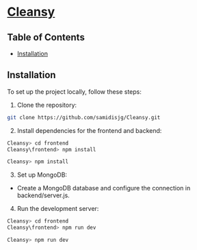 <h1>
  <a href="#"><p>Cleansy</p></a>
</h1>

## Table of Contents
- [Installation](#installation)

## Installation

To set up the project locally, follow these steps:

1. Clone the repository:
```bash
git clone https://github.com/samidisjg/Cleansy.git
```

2. Install dependencies for the frontend and backend:
```bash
Cleansy> cd frontend
Cleansy\frontend> npm install

Cleansy> npm install
```

3. Set up MongoDB:
- Create a MongoDB database and configure the connection in backend/server.js.

4. Run the development server:
```bash
Cleansy> cd frontend
Cleansy\frontend> npm run dev

Cleansy> npm run dev
```